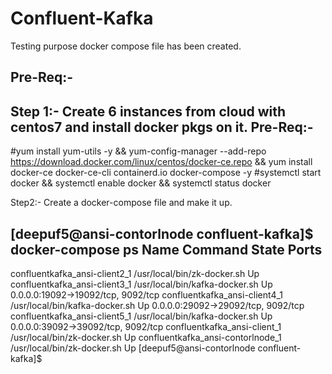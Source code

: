 # Confluent-Kafka

Testing purpose docker compose file has been created.

Pre-Req:-
---------
Step 1:- Create 6 instances from cloud with centos7 and install docker pkgs on it.
Pre-Req:-
--------
#yum install yum-utils -y && yum-config-manager --add-repo https://download.docker.com/linux/centos/docker-ce.repo && yum install docker-ce docker-ce-cli containerd.io docker-compose -y
#systemctl start docker && systemctl enable docker && systemctl status docker

Step2:- Create a docker-compose file and make it up.

[deepuf5@ansi-contorlnode confluent-kafka]$ docker-compose ps
              Name                             Command               State                 Ports
---------------------------------------------------------------------------------------------------------------
confluentkafka_ansi-client2_1       /usr/local/bin/zk-docker.sh      Up
confluentkafka_ansi-client3_1       /usr/local/bin/kafka-docker.sh   Up      0.0.0.0:19092->19092/tcp, 9092/tcp
confluentkafka_ansi-client4_1       /usr/local/bin/kafka-docker.sh   Up      0.0.0.0:29092->29092/tcp, 9092/tcp
confluentkafka_ansi-client5_1       /usr/local/bin/kafka-docker.sh   Up      0.0.0.0:39092->39092/tcp, 9092/tcp
confluentkafka_ansi-client_1        /usr/local/bin/zk-docker.sh      Up
confluentkafka_ansi-contorlnode_1   /usr/local/bin/zk-docker.sh      Up
[deepuf5@ansi-contorlnode confluent-kafka]$
